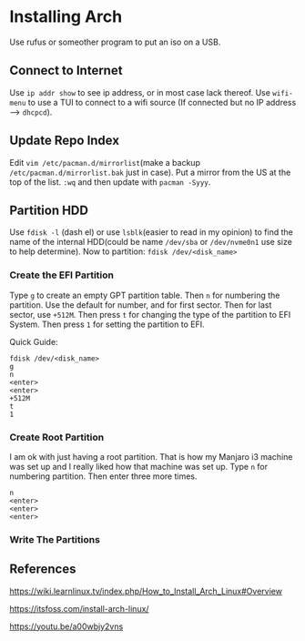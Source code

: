 # Installing Arch


Use rufus or someother program to put an iso on a USB.

## Connect to Internet
Use `ip addr show` to see ip address, or in most case lack thereof.
Use `wifi-menu` to use a TUI to connect to a wifi source
(If connected but no IP address --> `dhcpcd`).

## Update Repo Index
Edit `vim /etc/pacman.d/mirrorlist`(make a backup `/etc/pacman.d/mirrorlist.bak` just in case). Put a mirror from
the US at the top of the list. `:wq` and then update with `pacman -Syyy`.

## Partition HDD
Use `fdisk -l` (dash el) or use `lsblk`(easier to read in my opinion) to find the name of the internal HDD(could be name `/dev/sba` or `/dev/nvme0n1` use size to help determine).
Now to partition: `fdisk /dev/<disk_name>`

### Create the EFI Partition
Type `g` to create an empty GPT partition table. Then `n` for numbering the partition. Use the default for number, and for first sector. Then for last sector, use `+512M`. Then press `t` for changing the type of the partition to EFI System. Then press `1` for setting the partition to EFI.

Quick Guide:
```
fdisk /dev/<disk_name>
g
n
<enter>
<enter>
+512M
t
1
```

### Create Root Partition
I am ok with just having a root partition. That is how my Manjaro i3 machine was set up and I really liked how that machine was set up. Type `n` for numbering partition. Then enter three more times.
```
n
<enter>
<enter>
<enter>
```

### Write The Partitions


## References

https://wiki.learnlinux.tv/index.php/How_to_Install_Arch_Linux#Overview

https://itsfoss.com/install-arch-linux/

https://youtu.be/a00wbjy2vns
